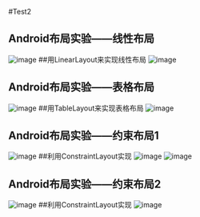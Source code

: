 #Test2
## Android布局实验——线性布局
![image](2-1.png)
##用LinearLayout来实现线性布局
![image](2-1code.png)
## Android布局实验——表格布局
![image](2-2.png)
##用TableLayout来实现表格布局
![image](2-2code.png)
## Android布局实验——约束布局1
![image](2-3.png)
##利用ConstraintLayout实现
![image](2-3code1.png)
![image](2-3code2.png)
## Android布局实验——约束布局2
![image](2-4.png)
##利用ConstraintLayout实现
![image](2-4code.png)